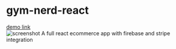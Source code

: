 # gym-nerd-react
[demo link](https://gymnerd.herokuapp.com)  
![screenshot](https://cdn-std.droplr.net/files/acc_601720/Tv2UOs)
A full react ecommerce app with firebase and stripe integration
